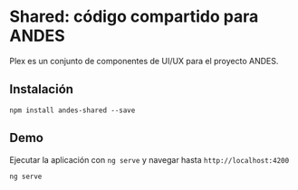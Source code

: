 # Shared: código compartido para ANDES

Plex es un conjunto de componentes de UI/UX para el proyecto ANDES.


## Instalación
```
npm install andes-shared --save
```

## Demo
Ejecutar la aplicación con `ng serve` y navegar hasta `http://localhost:4200` 
```
ng serve
```
